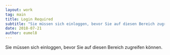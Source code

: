```yaml
---
layout: work
tag: main
title: Login Required
subtitle: "Sie müssen sich einloggen, bevor Sie auf diesen Bereich zugreifen können."
date: 2018-07-21
author: eumel8
---
```


<p class="center">Sie müssen sich einloggen, bevor Sie auf diesen Bereich zugreifen können.</p>
